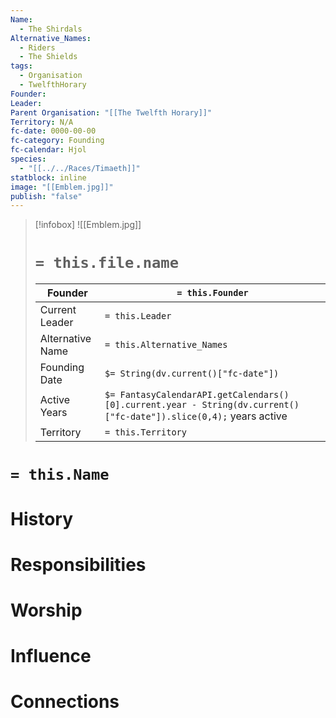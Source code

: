 ```yaml
---
Name:
  - The Shirdals
Alternative_Names:
  - Riders
  - The Shields
tags:
  - Organisation
  - TwelfthHorary
Founder: 
Leader: 
Parent Organisation: "[[The Twelfth Horary]]"
Territory: N/A
fc-date: 0000-00-00
fc-category: Founding
fc-calendar: Hjol
species:
  - "[[../../Races/Timaeth]]"
statblock: inline
image: "[[Emblem.jpg]]"
publish: "false"
---
```

> [!infobox]
> ![[Emblem.jpg]]
> # `= this.file.name`
> | Founder | `= this.Founder` |
> | ----|---- |
> | Current Leader | `= this.Leader`|
> | Alternative Name | `= this.Alternative_Names`|
> | Founding Date | `$= String(dv.current()["fc-date"])` |
> | Active Years | `$= FantasyCalendarAPI.getCalendars()[0].current.year - String(dv.current()["fc-date"]).slice(0,4);` years active|
> | Territory | `= this.Territory` |
# `= this.Name`

# History
# Responsibilities 
# Worship
# Influence
# Connections